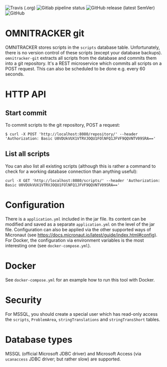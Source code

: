 <!--- some badges to display on the GitHub page -->

![Travis (.org)](https://img.shields.io/travis/debuglevel/omnitracker-git?label=Travis%20build)
![Gitlab pipeline status](https://img.shields.io/gitlab/pipeline/debuglevel/omnitracker-git?label=GitLab%20build)
![GitHub release (latest SemVer)](https://img.shields.io/github/v/release/debuglevel/omnitracker-git?sort=semver)
![GitHub](https://img.shields.io/github/license/debuglevel/omnitracker-git)

# OMNITRACKER git

OMNITRACKER stores scripts in the `scripts` database table. Unfortunately, there is no version control of these scripts (except your database backups).
`omnitracker-git` extracts all scripts from the database and commits them into a git repository. It's a REST microservice which commits all scripts on a POST request. This can also be scheduled to be done e.g. every 60 seconds.


# HTTP API

## Start commit

To commit scripts to the git repository, POST a request:

```
$ curl -X POST 'http://localhost:8080/repository/' --header 'Authorization: Basic U0VDUkVUX1VTRVJOQU1FOlNFQ1JFVF9QQVNTV09SRA=='
```

## List all scripts
You can also list all existing scripts (although this is rather a command to check for a working database connection than anything useful):
```
curl -X GET 'http://localhost:8080/scripts/' --header 'Authorization: Basic U0VDUkVUX1VTRVJOQU1FOlNFQ1JFVF9QQVNTV09SRA=='
```

# Configuration

There is a `application.yml` included in the jar file. Its content can be modified and saved as a separate `application.yml` on the level of the jar file. Configuration can also be applied via the other supported ways of Micronaut (see <https://docs.micronaut.io/latest/guide/index.html#config>). For Docker, the configuration via environment variables is the most interesting one (see `docker-compose.yml`).

# Docker
See `docker-compose.yml` for an example how to run this tool with Docker. 

# Security
For MSSQL, you should create a special user which has read-only access the `scripts`, `ProblemArea`, `stringTranslations` and `stringTransShort` tables.

# Database types
MSSQL (official Microsoft JDBC driver) and Microsoft Access (via `ucanaccess` JDBC driver; but rather slow) are supported.

